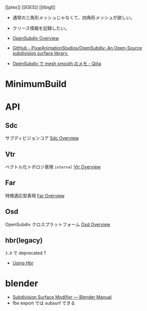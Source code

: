 [[ptex]]
[[IGES]]
[[libigl]]

- 通常の三角形メッシュじゃなくて、四角形メッシュが欲しい。
- クリース情報を記録したい。

- [OpenSubdiv Overview](https://graphics.pixar.com/opensubdiv/overview.html)
- [GitHub - PixarAnimationStudios/OpenSubdiv: An Open-Source subdivision surface library.](https://github.com/PixarAnimationStudios/OpenSubdiv)

- [OpenSubdiv で mesh smooth のメモ - Qiita](https://qiita.com/syoyo/items/8f7ceed1f339a531b342)

# MinimumBuild

# API
## Sdc
サブディビジョンコア
[Sdc Overview](http://takahito-tejima.github.io/OpenSubdivJpDoc/sdc_overview.html)

## Vtr
ベクトル化トポロジ表現
`internal`
[Vtr Overview](http://takahito-tejima.github.io/OpenSubdivJpDoc/vtr_overview.html)

## Far
特徴適応型表現
[Far Overview](http://takahito-tejima.github.io/OpenSubdivJpDoc/far_overview.html)

## Osd
OpenSubdiv クロスプラットフォーム
[Osd Overview](http://takahito-tejima.github.io/OpenSubdivJpDoc/osd_overview.html)

## hbr(legacy)
`3.0` で deprecated ?
- [Using Hbr](https://graphics.pixar.com/opensubdiv/docs/using_osd_hbr.html)

# blender
- [Subdivision Surface Modifier — Blender Manual](https://docs.blender.org/manual/en/latest/modeling/modifiers/generate/subdivision_surface.html)
- fbx export では subsurf できる
